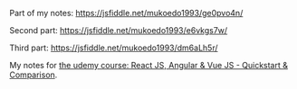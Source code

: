 Part of my notes:
https://jsfiddle.net/mukoedo1993/ge0pvo4n/<br>

Second part:
https://jsfiddle.net/mukoedo1993/e6vkgs7w/<br>

Third part:
https://jsfiddle.net/mukoedo1993/dm6aLh5r/<br>

My notes for 
[the udemy course: React JS, Angular & Vue JS - Quickstart & Comparison](https://www.udemy.com/share/101FS83@6xbTtymVwAg7R_FqcrlYTd-xBpvhkG_zHQxUrHZQ76UAn1POOUWlQb2DZCLzDa2G/).
